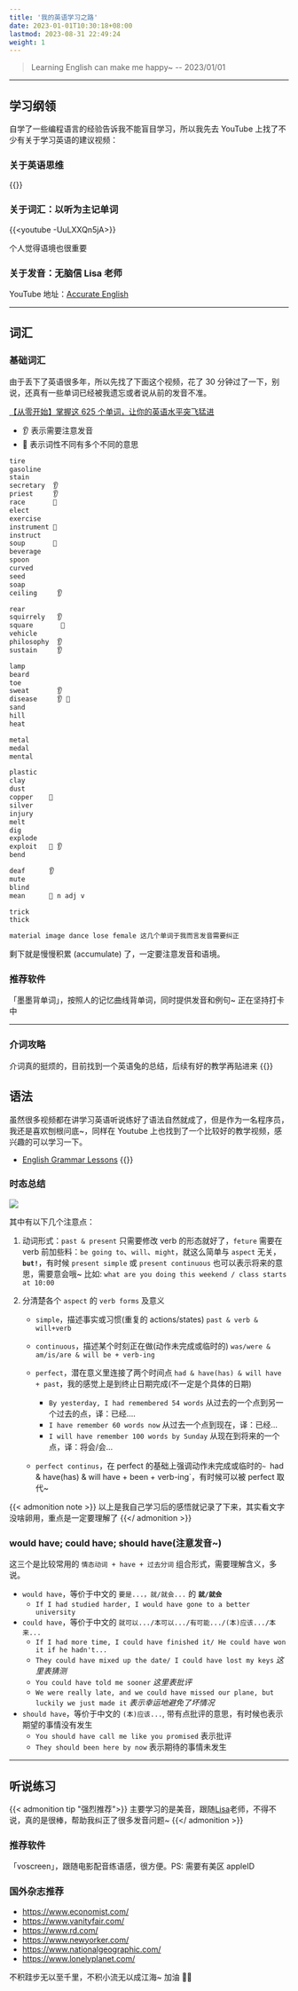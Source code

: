 ```yaml
---
title: '我的英语学习之路'
date: 2023-01-01T10:30:18+08:00
lastmod: 2023-08-31 22:49:24
weight: 1
---
```


> Learning English can make me happy~ -- 2023/01/01

---

## 学习纲领

自学了一些编程语言的经验告诉我不能盲目学习，所以我先去 YouTube 上找了不少有关于学习英语的建议视频：

### 关于英语思维

{{<youtube kyOCMfcoqNc>}}

### 关于词汇：以听为主记单词

{{<youtube -UuLXXQn5jA>}}

个人觉得语境也很重要

### 关于发音：无脑信 Lisa 老师

YouTube 地址：[Accurate English](https://www.youtube.com/@AccurateEnglish)

---

## 词汇

### 基础词汇

由于丢下了英语很多年，所以先找了下面这个视频，花了 30 分钟过了一下，别说，还真有一些单词已经被我遗忘或者说从前的发音不准。

[【从零开始】掌握这 625 个单词，让你的英语水平突飞猛进](https://www.youtube.com/watch?v=zc3UQQVgQ1s)

- 👂 表示需要注意发音
- 🤹 表示词性不同有多个不同的意思

```txt
tire
gasoline
stain
secretary  👂
priest     👂
race       🤹
elect
exercise
instrument 🤹
instruct
soup       🤹
beverage
spoon
curved
seed
soap
ceiling     👂

rear
squirrely   👂
square       🤹
vehicle
philosophy  👂
sustain     👂

lamp
beard
toe
sweat       👂
disease     👂 🤹
sand
hill
heat

metal
medal
mental

plastic
clay
dust
copper    🤹
silver
injury
melt
dig
explode
exploit   🤹 👂
bend

deaf      👂
mute
blind
mean      🤹 n adj v

trick
thick

material image dance lose female 这几个单词于我而言发音需要纠正
```

剩下就是慢慢积累 (accumulate) 了，一定要注意发音和语境。

### 推荐软件

「墨墨背单词」，按照人的记忆曲线背单词，同时提供发音和例句~ 正在坚持打卡中

---

### 介词攻略

介词真的挺烦的，目前找到一个英语兔的总结，后续有好的教学再贴进来
{{<youtube VcZglLpFlRs>}}

## 语法

虽然很多视频都在讲学习英语听说练好了语法自然就成了，但是作为一名程序员，我还是喜欢刨根问底~，同样在 Youtube 上也找到了一个比较好的教学视频，感兴趣的可以学习一下。

- [English Grammar Lessons](https://www.youtube.com/playlist?list=PLD6t6ckHsruY_i7_rZhKcRBmXDdawiqUM)
  {{<youtube jul2urONzOQ>}}

### 时态总结

![](https://cdn.staticaly.com/gh/yokiizx/picgo@master/img/202308251435558.png)

其中有以下几个注意点：

1. 动词形式：`past & present` 只需要修改 verb 的形态就好了，`feture` 需要在 verb 前加些料：`be going to`、`will`、`might`，就这么简单与 `aspect` 无关，**`but!`**，有时候 `present simple` 或 `present continuous` 也可以表示将来的意思，需要意会哦~ 比如: `what are you doing this weekend / class starts at 10:00`
2. 分清楚各个 `aspect` 的 `verb forms` 及意义

   - `simple`，描述事实或习惯(重复的 actions/states) `past & verb & will+verb`
   - `continuous`，描述某个时刻正在做(动作未完成或临时的) `was/were & am/is/are & will be + verb-ing`
   - `perfect`，潜在意义里连接了两个时间点 `had & have(has) & will have + past`，我的感觉上是到终止日期完成(不一定是个具体的日期)

     - `By yesterday, I had remembered 54 words` 从过去的一个点到另一个过去的点，译：已经....
     - `I have remember 60 words now` 从过去一个点到现在，译：已经...
     - `I will have remember 100 words by Sunday` 从现在到将来的一个点，译：将会/会...

   - `perfect continus`，在 perfect 的基础上强调动作未完成或临时的`~ `had & have(has) & will have + been + verb-ing`，有时候可以被 perfect 取代~

{{< admonition note >}}
以上是我自己学习后的感悟就记录了下来，其实看文字没啥卵用，重点是一定要理解了
{{</ admonition >}}

### would have; could have; should have(注意发音~)

这三个是比较常用的 `情态动词 + have + 过去分词` 组合形式，需要理解含义，多说。

- `would have`，等价于中文的 `要是...，就/就会...` 的 **`就/就会`**
  - `If I had studied harder, I would have gone to a better university`
- `could have`，等价于中文的 `就可以.../本可以.../有可能.../(本)应该.../本来...`
  - `If I had more time, I could have finished it/ He could have won it if he hadn't...`
  - `They could have mixed up the date/ I could have lost my keys` _这里表猜测_
  - `You could have told me sooner` _这里表批评_
  - `We were really late, and we could have missed our plane, but luckily we just made it` _表示幸运地避免了坏情况_
- `should have`，等价于中文的 `(本)应该...`, 带有点批评的意思，有时候也表示期望的事情没有发生
  - `You should have call me like you promised` 表示批评
  - `They should been here by now` 表示期待的事情未发生

---

## 听说练习

{{< admonition tip "强烈推荐">}}
主要学习的是美音，跟随[Lisa](https://www.youtube.com/@AccurateEnglish)老师，不得不说，真的是很棒，帮助我纠正了很多发音问题~
{{</ admonition >}}

### 推荐软件

「voscreen」，跟随电影配音练语感，很方便。PS: 需要有美区 appleID

### 国外杂志推荐

- https://www.economist.com/
- https://www.vanityfair.com/
- https://www.rd.com/
- https://www.newyorker.com/
- https://www.nationalgeographic.com/
- https://www.lonelyplanet.com/

不积跬步无以至千里，不积小流无以成江海~ 加油 💪🏻

